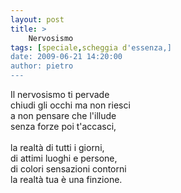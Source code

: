 ```yaml
---
layout: post
title: >
    Nervosismo
tags: [speciale,scheggia d'essenza,]
date: 2009-06-21 14:20:00
author: pietro
---
```

Il nervosismo ti pervade<br/>chiudi gli occhi ma non riesci<br/>a non pensare che l'illude<br/>senza forze poi t'accasci,<br/><br/>la realtà di tutti i giorni,<br/>di attimi luoghi e persone,<br/>di colori sensazioni contorni<br/>la realtà tua è una finzione.
